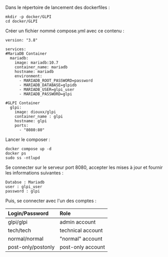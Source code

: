 Dans le répertoire de lancement des dockerfiles : 

```
mkdir -p docker/GLPI   
cd docker/GLPI
```

Créer un fichier nommé compose.yml avec ce contenu : 

```
version: "3.8"

services:
#MariaDB Container
  mariadb:
    image: mariadb:10.7
    container_name: mariadb
    hostname: mariadb
    environment:
      - MARIADB_ROOT_PASSWORD=password
      - MARIADB_DATABASE=glpidb
      - MARIADB_USER=glpi_user
      - MARIADB_PASSWORD=glpi

#GLPI Container
  glpi:
    image: diouxx/glpi
    container_name : glpi
    hostname: glpi
    ports:
      - "8080:80"

```

Lancer le composer : 

```
docker compose up -d
docker ps
sudo ss -ntlupd
```

Se connecter sur le serveur port 8080, accepter les mises à jour et fournir les informations suivantes :

``` 
Databse : Mariadb
user : glpi_user
password : glpi
```

Puis, se connecter avec l'un des comptes : 

| Login/Password   | Role  |
|:----------|:----------|
| glpi/glpi          | admin account    |
| tech/tech          | technical account    |
| normal/normal      | "normal" account   |
| post-only/postonly | post-only account   |

